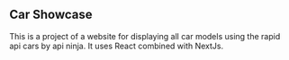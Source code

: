 ## Car Showcase

This is a project of a website for displaying all car models using the rapid api cars by api ninja. It uses React combined with NextJs.
